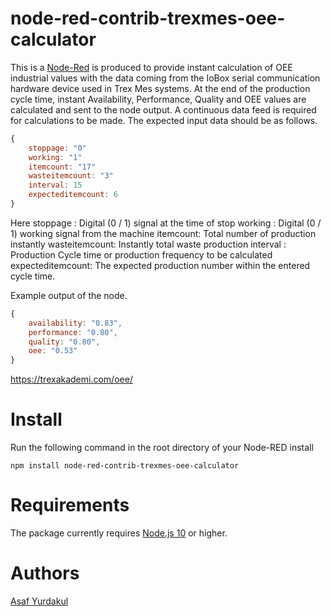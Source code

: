 # node-red-contrib-trexmes-oee-calculator

This is a [Node-Red][1] is produced to provide instant calculation of OEE industrial values with the data coming from the IoBox serial communication hardware device used in Trex Mes systems.
At the end of the production cycle time, instant Availability, Performance, Quality and OEE values are calculated and sent to the node output.
A continuous data feed is required for calculations to be made.
The expected input data should be as follows.

```javascript
{
	stoppage: "0"
	working: "1"
	itemcount: "17"
	wasteitemcount: "3"
	interval: 15
	expecteditemcount: 6
}
```
Here
stoppage : Digital (0 / 1) signal at the time of stop
working : Digital (0 / 1) working signal from the machine
itemcount: Total number of production instantly
wasteitemcount: Instantly total waste production
interval : Production Cycle time or production frequency to be calculated
expecteditemcount: The expected production number within the entered cycle time.


Example output of the node.

```javascript
{
    availability: "0.83",
    performance: "0.80",
    quality: "0.80",
    oee: "0.53"    
}
```

https://trexakademi.com/oee/

# Install

Run the following command in the root directory of your Node-RED install

    npm install node-red-contrib-trexmes-oee-calculator


# Requirements

The package currently requires [Node.js 10][1] or higher.


# Authors

[Asaf Yurdakul][4]

[1]:http://nodered.org
[4]:https://github.com/asafyurdakul

